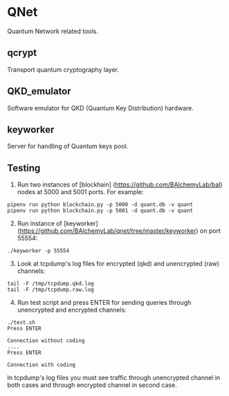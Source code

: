 # QNet

Quantum Network related tools.

## qcrypt

Transport quantum cryptography layer.

## QKD_emulator

Software emulator for QKD (Quantum Key Distribution) hardware.

## keyworker

Server for handling of Quantum keys pool.

## Testing

1) Run two instances of [blockhain] (https://github.com/BAlchemyLab/bal) nodes at 5000 and 5001 ports. For example:
```
pipenv run python blockchain.py -p 5000 -d quant.db -v quant
pipenv run python blockchain.py -p 5001 -d quant.db -v quant
```

2) Run instance of [keyworker] (https://github.com/BAlchemyLab/qnet/tree/master/keyworker) on port 55554:
```
./keyworker -p 55554
```

3) Look at tcpdump's log files for encrypted (qkd) and unencrypted (raw) channels:
```
tail -F /tmp/tcpdump.qkd.log
tail -F /tmp/tcpdump.raw.log
```

4) Run test script and press ENTER for sending queries through unencrypted and encrypted channels:
```
./test.sh
Press ENTER

Connection without coding
....
Press ENTER

Connection with coding

```
In tcpdump's log files you must see traffic through unencrypted channel in both cases and through encrypted channel in second case.

